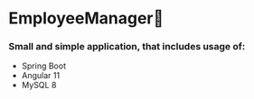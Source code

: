 # EmployeeManager:green_book:

### Small and simple application, that includes usage of:
- Spring Boot
- Angular 11
- MySQL 8
